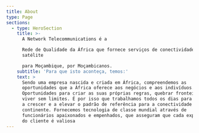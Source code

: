 ```yaml
---
title: About
type: Page
sections:
  - type: HeroSection
    title: >-
      A Network Telecommunications é a

      Rede de Qualidade da África que fornece serviços de conectividade via
      satélite

      para Moçambique, por Moçambicanos.
    subtitle: 'Para que isto aconteça, temos:'
    text: >
      Sendo uma empresa nascida e criada em África, compreendemos as
      oportunidades que a África oferece aos negócios e aos indivíduos.
      Oportunidades para criar as suas próprias regras, quebrar fronteiras e
      viver sem limites. É por isso que trabalhamos todos os dias para continuar
      a crescer e a elevar o padrão de referência para a conectividade no nosso
      continente. Fornecemos tecnologia de classe mundial através de
      funcionários apaixonados e empenhados, que asseguram que cada experiência
      do cliente é valiosa
---
```


